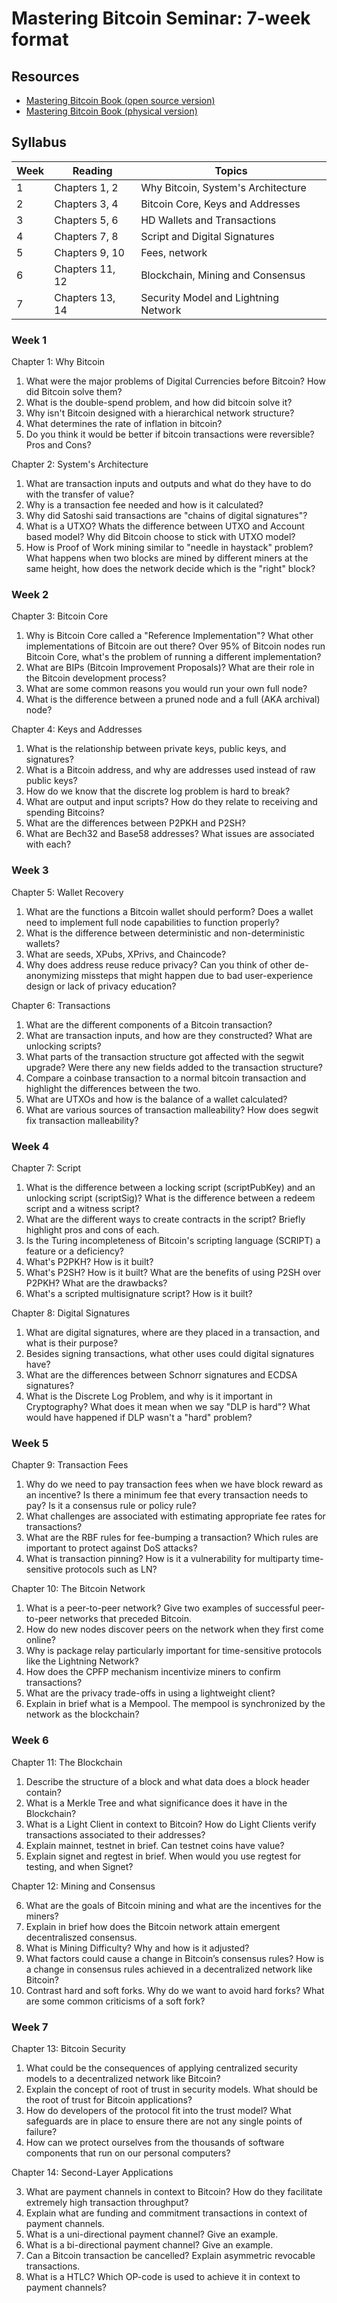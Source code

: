 # Mastering Bitcoin Seminar: 7-week format

## Resources

- [Mastering Bitcoin Book (open source version)](https://github.com/bitcoinbook/bitcoinbook)
- [Mastering Bitcoin Book (physical version)](https://a.co/d/4UNf4jo)

## Syllabus 

| Week | Reading         | Topics                               |
|------|-----------------|--------------------------------------|
| 1    | Chapters 1, 2   | Why Bitcoin, System's Architecture   |
| 2    | Chapters 3, 4   | Bitcoin Core, Keys and Addresses     |
| 3    | Chapters 5, 6   | HD Wallets and Transactions          |
| 4    | Chapters 7, 8   | Script and Digital Signatures        |
| 5    | Chapters 9, 10  | Fees, network                        |
| 6    | Chapters 11, 12 | Blockchain, Mining and Consensus     |
| 7    | Chapters 13, 14 | Security Model and Lightning Network |

### Week 1

Chapter 1: Why Bitcoin

1. What were the major problems of Digital Currencies before Bitcoin? How did Bitcoin solve them?
2. What is the double-spend problem, and how did bitcoin solve it?
3. Why isn't Bitcoin designed with a hierarchical network structure?
4. What determines the rate of inflation in bitcoin?
5. Do you think it would be better if bitcoin transactions were reversible? Pros and Cons?

Chapter 2: System's Architecture

1. What are transaction inputs and outputs and what do they have to do with the transfer of value?
2. Why is a transaction fee needed and how is it calculated?
3. Why did Satoshi said transactions are "chains of digital signatures"? 
4. What is a UTXO? Whats the difference between UTXO and Account based model? Why did Bitcoin choose to stick with UTXO model?
5. How is Proof of Work mining similar to "needle in haystack" problem? What happens when two blocks are mined by different miners at the same height, how does the network decide which is the "right" block?

### Week 2

Chapter 3: Bitcoin Core

1. Why is Bitcoin Core called a "Reference Implementation"? What other implementations of Bitcoin are out there? Over 95% of Bitcoin nodes run Bitcoin Core, what's the problem of running a different implementation?
2. What are BIPs (Bitcoin Improvement Proposals)? What are their role in the Bitcoin development process?
3. What are some common reasons you would run your own full node?
4. What is the difference between a pruned node and a full (AKA archival) node? 

Chapter 4: Keys and Addresses

1. What is the relationship between private keys, public keys, and signatures? 
2. What is a Bitcoin address, and why are addresses used instead of raw public keys?
3. How do we know that the discrete log problem is hard to break? 
4. What are output and input scripts? How do they relate to receiving and spending Bitcoins?
5. What are the differences between P2PKH and P2SH?
6. What are Bech32 and Base58 addresses? What issues are associated with each?

### Week 3

Chapter 5: Wallet Recovery

1. What are the functions a Bitcoin wallet should perform? Does a wallet need to implement full node capabilities to function properly?
2. What is the difference between deterministic and non-deterministic wallets?
3. What are seeds, XPubs, XPrivs, and Chaincode?
4. Why does address reuse reduce privacy? Can you think of other de-anonymizing missteps that might happen due to bad user-experience design or lack of privacy education?

Chapter 6: Transactions

1. What are the different components of a Bitcoin transaction?
2. What are transaction inputs, and how are they constructed? What are unlocking scripts?
3. What parts of the transaction structure got affected with the segwit upgrade? Were there any new fields added to the transaction structure?
4. Compare a coinbase transaction to a normal bitcoin transaction and highlight the differences between the two.
5. What are UTXOs and how is the balance of a wallet calculated?
6. What are various sources of transaction malleability? How does segwit fix transaction malleability?

### Week 4

Chapter 7: Script

1. What is the difference between a locking script (scriptPubKey) and an unlocking script (scriptSig)? What is the difference between a redeem script and a witness script?
2. What are the different ways to create contracts in the script? Briefly highlight pros and cons of each.
3. Is the Turing incompleteness of Bitcoin's scripting language (SCRIPT) a feature or a deficiency?
4. What's P2PKH? How is it built?
5. What's P2SH? How is it built? What are the benefits of using P2SH over P2PKH? What are the drawbacks?
6. What's a scripted multisignature script? How is it built?

Chapter 8: Digital Signatures

1. What are digital signatures, where are they placed in a transaction, and what is their purpose?
2. Besides signing transactions, what other uses could digital signatures have?
3. What are the differences between Schnorr signatures and ECDSA signatures?
4. What is the Discrete Log Problem, and why is it important in Cryptography? What does it mean when we say "DLP is hard"? What would have happened if DLP wasn't a "hard" problem?

### Week 5

Chapter 9: Transaction Fees

1. Why do we need to pay transaction fees when we have block reward as an incentive? Is there a minimum fee that every transaction needs to pay? Is it a consensus rule or policy rule?
2. What challenges are associated with estimating appropriate fee rates for transactions?
3. What are the RBF rules for fee-bumping a transaction? Which rules are important to protect against DoS attacks?
4. What is transaction pinning? How is it a vulnerability for multiparty time-sensitive protocols such as LN?

Chapter 10: The Bitcoin Network

1. What is a peer-to-peer network? Give two examples of successful peer-to-peer networks that preceded Bitcoin.
2. How do new nodes discover peers on the network when they first come online?
3. Why is package relay particularly important for time-sensitive protocols like the Lightning Network?
4. How does the CPFP mechanism incentivize miners to confirm transactions? 
5. What are the privacy trade-offs in using a lightweight client?
6. Explain in brief what is a Mempool. The mempool is synchronized by the network as the blockchain?

### Week 6

Chapter 11: The Blockchain

1. Describe the structure of a block and what data does a block header contain?
2. What is a Merkle Tree and what significance does it have in the Blockchain?
3. What is a Light Client in context to Bitcoin? How do Light Clients verify transactions associated to their addresses?
4. Explain mainnet, testnet in brief. Can testnet coins have value?
5. Explain signet and regtest in brief. When would you use regtest for testing, and when Signet?

Chapter 12: Mining and Consensus

6. What are the goals of Bitcoin mining and what are the incentives for the miners?
7. Explain in brief how does the Bitcoin network attain emergent decentraliszed consensus.
8. What is Mining Difficulty? Why and how is it adjusted?
9. What factors could cause a change in Bitcoin’s consensus rules? How is a change in consensus rules achieved in a decentralized network like Bitcoin?
10. Contrast hard and soft forks. Why do we want to avoid hard forks? What are some common criticisms of a soft fork?

### Week 7

Chapter 13: Bitcoin Security

1. What could be the consequences of applying centralized security models to a decentralized network like Bitcoin?
2. Explain the concept of root of trust in security models. What should be the root of trust for Bitcoin applications?
3. How do developers of the protocol fit into the trust model? What safeguards are in place to ensure there are not any single points of failure?
4. How can we protect ourselves from the thousands of software components that run on our personal computers?

Chapter 14: Second-Layer Applications

3. What are payment channels in context to Bitcoin? How do they facilitate extremely high transaction throughput?
4. Explain what are funding and commitment transactions in context of payment channels.
5. What is a uni-directional payment channel? Give an example.
6. What is a bi-directional payment channel? Give an example.
7. Can a Bitcoin transaction be cancelled? Explain asymmetric revocable transactions.
8. What is a HTLC? Which OP-code is used to achieve it in context to payment channels?
